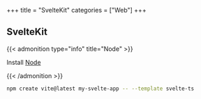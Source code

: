 +++
title = "SvelteKit"
categories = ["Web"]
+++

## SvelteKit

{{< admonition type="info" title="Node" >}}

Install [Node](/posts/node)

{{< /admonition >}}

```sh
npm create vite@latest my-svelte-app -- --template svelte-ts
```
